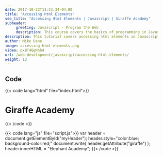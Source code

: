 ```yaml
---
date: 2017-10-22T11:23:34-04:00
title: "Accessing Html Elements"
seo_title: "Accessing Html Elements | Javascript | Giraffe Academy"
subheader:
     greeting: Javascript - Program the Web
     description: This course covers the basics of programming in Javascript. Work your way through the videos and we'll teach you everything you need to know to make your website more responsive!
description: This tutorial covers accessing html elements in Javascript.
author: Mike Dane
image: accessing-html-elements.png
video: pxBT4QgNhh4
url: /web-development/javascript/accessing-html-elements/
weight: 13
---
```


## Code

{{< code lang="html" file="index.html">}}
<h1 id="myHeader" giraffe="Giraffe Attr">Giraffe Academy</h1>
<script src="script.js"></script>
{{< /code >}}

{{< code lang="js" file="script.js">}}
var header = document.getElementById("myHeader");
header.style="color:blue; background-color:red;"
document.write( header.getAttribute("giraffe") );
header.innerHTML = "Elephant Academy";
{{< /code >}}